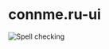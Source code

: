 # connme.ru-ui

![Spell checking](https://github.com/IvanKuchin/connme.ru-ui/workflows/Spell%20checking/badge.svg)